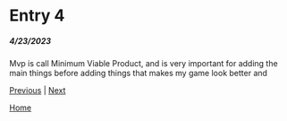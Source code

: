 # Entry 4
##### 4/23/2023

Mvp is call Minimum Viable Product, and is very important for adding the main things before adding things that makes my game look better and 

[Previous](entry03.md) | [Next](entry05.md)

[Home](../README.md)